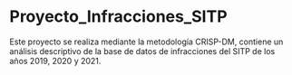 # Proyecto_Infracciones_SITP
Este proyecto se realiza mediante la metodología CRISP-DM, contiene un análisis descriptivo de la base de datos de infracciones del SITP de los años 2019, 2020 y 2021.
